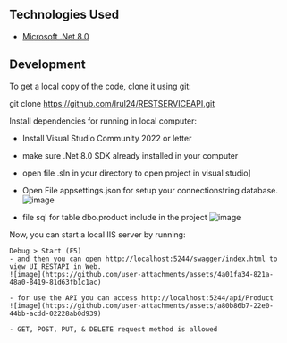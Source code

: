 ## Technologies Used

- [Microsoft .Net 8.0](https://dotnet.microsoft.com/id-id/learn)



## Development

To get a local copy of the code, clone it using git:

git clone https://github.com/Irul24/RESTSERVICEAPI.git

Install dependencies for running in local computer:
- Install Visual Studio Community 2022 or letter

- make sure .Net 8.0 SDK already installed in your computer

- open file .sln in your directory to open project in visual studio]

- Open File appsettings.json for setup your connectionstring database.
![image](https://github.com/user-attachments/assets/e2652c72-b555-430c-a981-5017a0c58b92)

- file sql for table dbo.product include in the project
![image](https://github.com/user-attachments/assets/c4183020-9905-40cd-98a6-92289cc814bc)



Now, you can start a local IIS server by running:
```
Debug > Start (F5)
- and then you can open http://localhost:5244/swagger/index.html to view UI RESTAPI in Web.
![image](https://github.com/user-attachments/assets/4a01fa34-821a-48a0-8419-81d63fb1c1ac)

- for use the API you can access http://localhost:5244/api/Product
![image](https://github.com/user-attachments/assets/a80b86b7-22e0-44bb-acdd-02228ab0d939)

- GET, POST, PUT, & DELETE request method is allowed 



